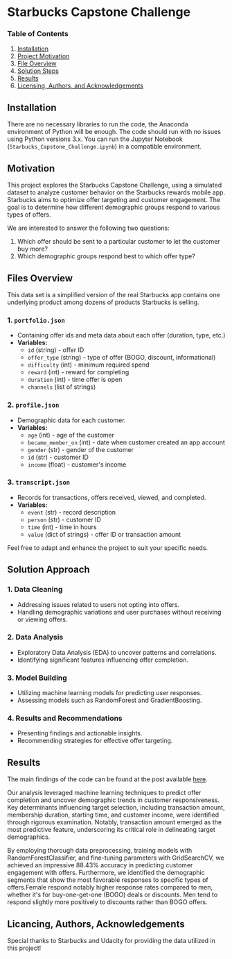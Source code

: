 # Starbucks Capstone Challenge

### Table of Contents
1. [Installation](#installation)
2. [Project Motivation](#motivation)
3. [File Overview](#files)
4. [Solution Steps](#steps)
5. [Results](#results)
6. [Licensing, Authors, and Acknowledgements](#licensing)


## Installation <a name="installation"></a>
There are no necessary libraries to run the code, the Anaconda environment of Python will be enough. The code should run with no issues using Python versions 3.x. You can run the Jupyter Notebook (`Starbucks_Capstone_Challenge.ipynb`) in a compatible environment.

## Motivation <a name="motivation"></a>
This project explores the Starbucks Capstone Challenge, using a simulated dataset to analyze customer behavior on the Starbucks rewards mobile app. Starbucks aims to optimize offer targeting and customer engagement. The goal is to determine how different demographic groups respond to various types of offers.

We are interested to answer the following two questions:
1. Which offer should be sent to a particular customer to let the customer buy more?
2. Which demographic groups respond best to which offer type?


## Files Overview <a name="files"></a>
This data set is a simplified version of the real Starbucks app contains one underlying product among dozens of products Starbucks is selling.

### 1. `portfolio.json`
- Containing offer ids and meta data about each offer (duration, type, etc.)
- **Variables:**
  - `id` (string) - offer ID
  - `offer_type` (string) - type of offer (BOGO, discount, informational)
  - `difficulty` (int) - minimum required spend
  - `reward` (int) - reward for completing
  - `duration` (int) - time offer is open
  - `channels` (list of strings)

### 2. `profile.json`
- Demographic data for each customer.
- **Variables:**
  - `age` (int) - age of the customer
  - `became_member_on` (int) - date when customer created an app account
  - `gender` (str) - gender of the customer
  - `id` (str) - customer ID
  - `income` (float) - customer's income

### 3. `transcript.json`
- Records for transactions, offers received, viewed, and completed.
- **Variables:**
  - `event` (str) - record description
  - `person` (str) - customer ID
  - `time` (int) - time in hours
  - `value` (dict of strings) - offer ID or transaction amount

Feel free to adapt and enhance the project to suit your specific needs.


## Solution Approach <a name="steps"></a>

### 1. Data Cleaning
- Addressing issues related to users not opting into offers.
- Handling demographic variations and user purchases without receiving or viewing offers.

### 2. Data Analysis
- Exploratory Data Analysis (EDA) to uncover patterns and correlations.
- Identifying significant features influencing offer completion.

### 3. Model Building
- Utilizing machine learning models for predicting user responses.
- Assessing models such as RandomForest and GradientBoosting.

### 4. Results and Recommendations
- Presenting findings and actionable insights.
- Recommending strategies for effective offer targeting.


## Results <a name="results"></a>


The main findings of the code can be found at the post available [here](https://surmeliali.medium.com/get-in-line-to-take-the-best-offer-from-starbucks-f9b97ec591c8).

Our analysis leveraged machine learning techniques to predict offer completion and uncover demographic trends in customer responsiveness. Key determinants influencing target selection, including transaction amount, membership duration, starting time, and customer income, were identified through rigorous examination. Notably, transaction amount emerged as the most predictive feature, underscoring its critical role in delineating target demographics.

By employing thorough data preprocessing, training models with RandomForestClassifier, and fine-tuning parameters with GridSearchCV, we achieved an impressive 88.43% accuracy in predicting customer engagement with offers. Furthermore, we identified the demographic segments that show the most favorable responses to specific types of offers.Female respond notably higher response rates compared to men, whether it's for buy-one-get-one (BOGO) deals or discounts. Men tend to respond slightly more positively to discounts rather than BOGO offers. 







## Licancing, Authors, Acknowledgements <a name="licensing"></a>
Special thanks to Starbucks and Udacity for providing the data utilized in this project!